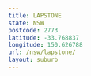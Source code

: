 ```yaml
---
title: LAPSTONE
state: NSW
postcode: 2773
latitude: -33.768837
longitude: 150.626788
url: /nsw/lapstone/
layout: suburb
---
```

